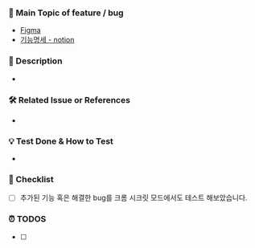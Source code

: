 ### 🎯 Main Topic of feature / bug

<!--- Provide a general summary of your changes in the Title above -->

-  [Figma](link)
-  [기능명세 - notion](link)

### 🧩 Description

<!--- Describe your changes in detail -->

-

### 🛠️ Related Issue or References

<!--- Please link to the issue here, if needed -->

-

### 💡 Test Done & How to Test

<!--- Please describe in detail how you tested your changes. -->
<!--- how can reviewer test -->
<!--- see how your change affects other areas of the code, etc. -->

-

### 📌 Checklist

-  [ ] 추가된 기능 혹은 해결한 bug를 크롬 시크릿 모드에서도 테스트 해보았습니다.

### ⏰ TODOS

<!--- Please describe what have to be done related to this pr. -->

-  [ ]
